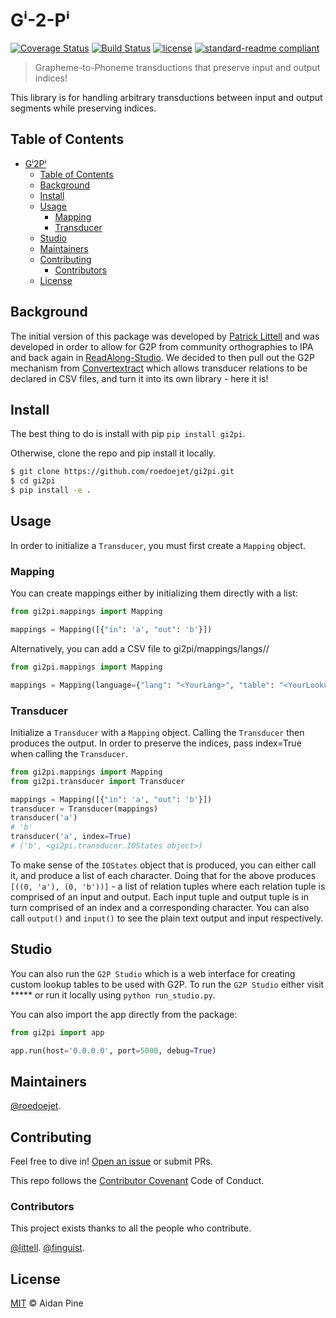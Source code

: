 # Gⁱ-2-Pⁱ

[![Coverage Status](https://coveralls.io/repos/github/roedoejet/gi2pi/badge.svg?branch=master)](https://coveralls.io/github/roedoejet/gi2pi?branch=master)
[![Build Status](https://travis-ci.org/roedoejet/gi2pi.svg?branch=master)](https://travis-ci.org/roedoejet/gi2pi)
[![license](https://img.shields.io/github/license/roedoejet/gi2pi.svg)](LICENSE)
[![standard-readme compliant](https://img.shields.io/badge/readme%20style-standard-brightgreen.svg?style=flat-square)](https://github.com/roedoejet/gi2pi)

> Grapheme-to-Phoneme transductions that preserve input and output indices!

This library is for handling arbitrary transductions between input and output segments while preserving indices.

## Table of Contents

- [Gⁱ2Pⁱ](#gi2pi)
  - [Table of Contents](#table-of-contents)
  - [Background](#background)
  - [Install](#install)
  - [Usage](#usage)
    - [Mapping](#mapping)
    - [Transducer](#transducer)
  - [Studio](#studio)
  - [Maintainers](#maintainers)
  - [Contributing](#contributing)
    - [Contributors](#contributors)
  - [License](#license)

## Background

The initial version of this package was developed by [Patrick Littell](https://github.com/littell) and was developed in order to allow for G2P from community orthographies to IPA and back again in [ReadAlong-Studio](https://github.com/dhdaines/ReadAlong-Studio). We decided to then pull out the G2P mechanism from [Convertextract](https://github.com/roedoejet/convertextract) which allows transducer relations to be declared in CSV files, and turn it into its own library - here it is!

## Install

The best thing to do is install with pip `pip install gi2pi`. 

Otherwise, clone the repo and pip install it locally.

```sh
$ git clone https://github.com/roedoejet/gi2pi.git
$ cd gi2pi
$ pip install -e .
```

## Usage

In order to initialize a `Transducer`, you must first create a `Mapping` object.

### Mapping

You can create mappings either by initializing them directly with a list:

```python
from gi2pi.mappings import Mapping

mappings = Mapping([{"in": 'a', "out": 'b'}])

```

Alternatively, you can add a CSV file to gi2pi/mappings/langs/<YourLang>/<YourLookupTable>

```python
from gi2pi.mappings import Mapping

mappings = Mapping(language={"lang": "<YourLang>", "table": "<YourLookupTable>"})

```

### Transducer

Initialize a `Transducer` with a `Mapping` object. Calling the `Transducer` then produces the output. In order to preserve the indices, pass index=True when calling the `Transducer`.

```python
from gi2pi.mappings import Mapping
from gi2pi.transducer import Transducer

mappings = Mapping([{"in": 'a', "out": 'b'}])
transducer = Transducer(mappings)
transducer('a')
# 'b'
transducer('a', index=True)
# ('b', <gi2pi.transducer.IOStates object>)

```

To make sense of the `IOStates` object that is produced, you can either call it, and produce a list of each character. Doing that for the above produces `[((0, 'a'), (0, 'b'))]` - a list of relation tuples where each relation tuple is comprised of an input and output. Each input tuple and output tuple is in turn comprised of an index and a corresponding character. You can also call `output()` and `input()` to see the plain text output and input respectively.

## Studio

You can also run the `G2P Studio` which is a web interface for creating custom lookup tables to be used with G2P. To run the `G2P Studio` either visit ***** or run it locally using `python run_studio.py`. 

You can also import the app directly from the package:

```python
from gi2pi import app

app.run(host='0.0.0.0', port=5000, debug=True)
```


## Maintainers

[@roedoejet](https://github.com/roedoejet).


## Contributing

Feel free to dive in! [Open an issue](https://github.com/roedoejet/gi2pi/issues/new) or submit PRs.

This repo follows the [Contributor Covenant](http://contributor-covenant.org/version/1/3/0/) Code of Conduct.

### Contributors

This project exists thanks to all the people who contribute. 

[@littell](https://github.com/littell).
[@finguist](https://github.com/finguist).


## License

[MIT](LICENSE) © Aidan Pine
